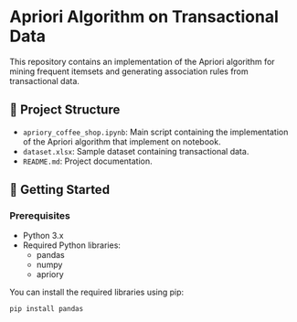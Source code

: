 # Apriori Algorithm on Transactional Data

This repository contains an implementation of the Apriori algorithm for mining frequent itemsets and generating association rules from transactional data.

## 📂 Project Structure

- `apriory_coffee_shop.ipynb`: Main script containing the implementation of the Apriori algorithm that implement on notebook.
- `dataset.xlsx`: Sample dataset containing transactional data.
- `README.md`: Project documentation.

## 🚀 Getting Started

### Prerequisites

- Python 3.x
- Required Python libraries:
  - pandas
  - numpy
  - apriory

You can install the required libraries using pip:

```bash
pip install pandas
